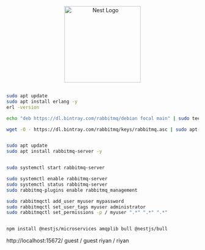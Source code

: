 <p align="center">
  <a href="http://nestjs.com/" target="blank"><img src="https://nestjs.com/img/logo-small.svg" width="200" alt="Nest Logo" /></a>
</p>

```bash

sudo apt update
sudo apt install erlang -y
erl -version

echo "deb https://dl.bintray.com/rabbitmq/debian focal main" | sudo tee /etc/apt/sources.list.d/bintray.rabbitmq.list

wget -O - https://dl.bintray.com/rabbitmq/keys/rabbitmq.asc | sudo apt-key add -


sudo apt update
sudo apt install rabbitmq-server -y


sudo systemctl start rabbitmq-server

sudo systemctl enable rabbitmq-server
sudo systemctl status rabbitmq-server
sudo rabbitmq-plugins enable rabbitmq_management

sudo rabbitmqctl add_user myuser mypassword
sudo rabbitmqctl set_user_tags myuser administrator
sudo rabbitmqctl set_permissions -p / myuser ".*" ".*" ".*"


npm install @nestjs/microservices amqplib bull @nestjs/bull


```

http://localhost:15672/
guest / guest
riyan / riyan


